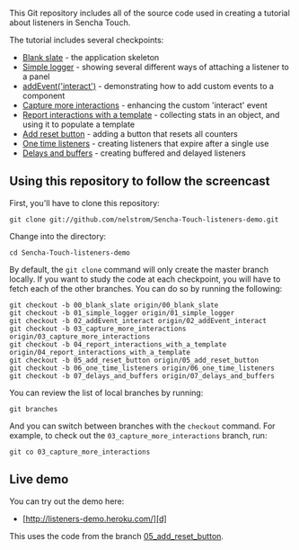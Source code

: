 This Git repository includes all of the source code used in creating a tutorial about listeners in Sencha Touch.

The tutorial includes several checkpoints:

* [Blank slate][00] - the application skeleton
* [Simple logger][01] - showing several different ways of attaching a listener to a panel
* [addEvent('interact')][02] - demonstrating how to add custom events to a component
* [Capture more interactions][03] - enhancing the custom 'interact' event
* [Report interactions with a template][04] - collecting stats in an object, and using it to populate a template
* [Add reset button][05] - adding a button that resets all counters
* [One time listeners][06] - creating listeners that expire after a single use
* [Delays and buffers][07] - creating buffered and delayed listeners

Using this repository to follow the screencast
----------------------------------------------

First, you'll have to clone this repository:

    git clone git://github.com/nelstrom/Sencha-Touch-listeners-demo.git

Change into the directory:

    cd Sencha-Touch-listeners-demo

By default, the `git clone` command will only create the master branch locally. If you want to study the code at each checkpoint, you will have to fetch each of the other branches. You can do so by running the following:

    git checkout -b 00_blank_slate origin/00_blank_slate
    git checkout -b 01_simple_logger origin/01_simple_logger
    git checkout -b 02_addEvent_interact origin/02_addEvent_interact
    git checkout -b 03_capture_more_interactions origin/03_capture_more_interactions
    git checkout -b 04_report_interactions_with_a_template origin/04_report_interactions_with_a_template
    git checkout -b 05_add_reset_button origin/05_add_reset_button
    git checkout -b 06_one_time_listeners origin/06_one_time_listeners
    git checkout -b 07_delays_and_buffers origin/07_delays_and_buffers

You can review the list of local branches by running:

    git branches

And you can switch between branches with the `checkout` command. For example, to check out the `03_capture_more_interactions` branch, run:

    git co 03_capture_more_interactions

Live demo
---------

You can try out the demo here:

* [http://listeners-demo.heroku.com/][d]

This uses the code from the branch [05_add_reset_button][05].

[00]: https://github.com/nelstrom/Sencha-Touch-listeners-demo/tree/00_blank_slate
[01]: https://github.com/nelstrom/Sencha-Touch-listeners-demo/tree/01_simple_logger
[02]: https://github.com/nelstrom/Sencha-Touch-listeners-demo/tree/02_addEvent_interact
[03]: https://github.com/nelstrom/Sencha-Touch-listeners-demo/tree/04_report_interactions_with_a_template
[04]: https://github.com/nelstrom/Sencha-Touch-listeners-demo/tree/04_report_interactions_with_a_template
[05]: https://github.com/nelstrom/Sencha-Touch-listeners-demo/tree/05_add_reset_button
[06]: https://github.com/nelstrom/Sencha-Touch-listeners-demo/tree/06_one_time_listeners
[07]: https://github.com/nelstrom/Sencha-Touch-listeners-demo/tree/07_delays_and_buffers
[d]: http://listeners-demo.heroku.com/